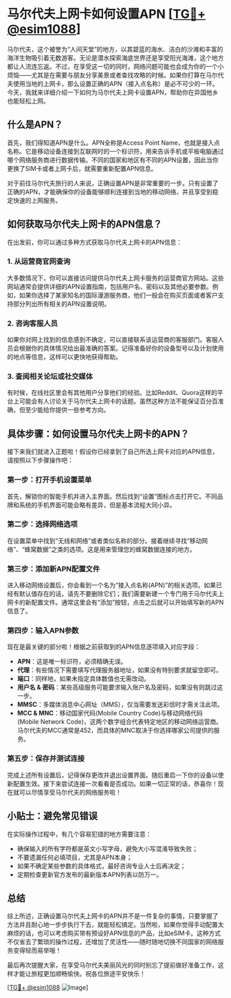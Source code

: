 # 马尔代夫上网卡如何设置APN [[TG💪+ @esim1088](https://t.me/s/esim1088)]

马尔代夫，这个被誉为“人间天堂”的地方，以其碧蓝的海水、洁白的沙滩和丰富的海洋生物吸引着无数游客。无论是潜水探索海底世界还是享受阳光海滩，这个地方都让人流连忘返。不过，在享受这一切的同时，网络问题可能也会成为你的一个小烦恼——尤其是在需要与朋友分享美景或者查找攻略的时候。如果你打算在马尔代夫使用当地的上网卡，那么设置正确的APN（接入点名称）是必不可少的一环。今天，我就来详细介绍一下如何为马尔代夫上网卡设置APN，帮助你在异国他乡也能轻松上网。

## 什么是APN？

首先，我们得知道APN是什么。APN全称是Access Point Name，也就是接入点名称。它是移动设备连接到互联网时的一个标识符，用来告诉手机或平板电脑通过哪个网络服务商进行数据传输。不同的国家和地区有不同的APN设置，因此当你更换了SIM卡或者上网卡后，就需要重新配置APN信息。

对于前往马尔代夫旅行的人来说，正确设置APN是非常重要的一步。只有设置了正确的APN，才能确保你的设备能够顺利连接到当地的移动网络，并且享受到稳定快速的上网服务。

## 如何获取马尔代夫上网卡的APN信息？

在出发前，你可以通过多种方式获取马尔代夫上网卡的APN信息：

### 1. 从运营商官网查询

大多数情况下，你可以直接访问提供马尔代夫上网卡服务的运营商官方网站。这些网站通常会提供详细的APN设置指南，包括用户名、密码以及其他必要参数。例如，如果你选择了某家知名的国际漫游服务商，他们一般会在购买页面或者客户支持部分列出所有相关的APN设置说明。

### 2. 咨询客服人员

如果你对网上找到的信息感到不确定，可以直接联系该运营商的客服部门。客服人员会根据你的具体情况给出最准确的答案。记得准备好你的设备型号以及计划使用的地点等信息，这样可以更快地获得帮助。

### 3. 查阅相关论坛或社交媒体

有时候，在线社区里会有其他用户分享他们的经验。比如Reddit、Quora这样的平台上可能会有人讨论关于马尔代夫上网卡的话题。虽然这种方法不能保证百分百准确，但至少能给你提供一些参考方向。

## 具体步骤：如何设置马尔代夫上网卡的APN？

接下来我们就进入正题啦！假设你已经拿到了自己所选上网卡对应的APN信息，请按照以下步骤操作吧：

### 第一步：打开手机设置菜单

首先，解锁你的智能手机并进入主界面。然后找到“设置”图标点击打开它。不同品牌和系统的手机界面可能会略有差异，但是基本流程大同小异。

### 第二步：选择网络选项

在设置菜单中找到“无线和网络”或者类似名称的部分。接着继续寻找“移动网络”、“蜂窝数据”之类的选项。这是用来管理您的蜂窝数据连接的地方。

### 第三步：添加新APN配置文件

进入移动网络设置后，你会看到一个名为“接入点名称(APN)”的相关选项。如果已经有默认值存在的话，请先不要删除它们；我们需要新建一个专门用于马尔代夫上网卡的新配置文件。通常这里会有“添加”按钮，点击之后就可以开始填写新的APN信息了。

### 第四步：输入APN参数

现在是最关键的部分啦！根据之前获取到的APN信息逐项填入对应字段：
- **APN**：这是唯一标识符，必须精确无误。
- **代理**：有些情况下需要填写代理服务器地址，如果没有特别要求就留空即可。
- **端口**：同样地，如果未指定具体数值也无需改动。
- **用户名 & 密码**：某些高级服务可能要求输入账户名及密码，如果没有则跳过这一步。
- **MMSC**：多媒体消息中心网址（MMS），仅当需要发送彩信时才需关注此项。
- **MCC & MNC**：移动国家代码(Mobile Country Code)与移动网络代码(Mobile Network Code)，这两个数字组合代表特定地区的移动网络运营商。马尔代夫的MCC通常是452，而具体的MNC取决于你选择哪家公司提供的服务。

### 第五步：保存并测试连接

完成上述所有设置后，记得保存更改并退出设置界面。随后重启一下你的设备以使新配置生效。接下来尝试连接一次看看是否成功。如果一切正常的话，恭喜你！现在就可以尽情享受马尔代夫的网络服务啦！

## 小贴士：避免常见错误

在实际操作过程中，有几个容易犯错的地方需要注意：
- 确保输入的所有字符都是英文小写字母，避免大小写混淆导致失败；
- 不要遗漏任何必填项目，尤其是APN本身；
- 如果不确定某些参数的具体格式，最好咨询专业人士后再决定；
- 定期检查更新官方发布的最新版本APN列表以防万一。

## 总结

综上所述，正确设置马尔代夫上网卡的APN并不是一件复杂的事情，只要掌握了方法并且耐心地一步步执行下去，就能轻松搞定。当然啦，如果你觉得手动配置太麻烦的话，也可以考虑购买带有预设好APN信息的产品，比如eSIM卡。这种方式不仅省去了繁琐的操作过程，还增加了灵活性——随时随地切换不同国家的网络服务变得轻而易举哦！

最后再次提醒大家，在享受马尔代夫美丽风光的同时别忘了提前做好准备工作，这样才能让旅程更加顺畅愉快。祝各位旅途平安快乐！

[[TG💪+ @esim1088](https://t.me/s/esim1088) ![Image](https://i.postimg.cc/4NQfJmqS/Snipaste-2025-05-13-00-14-12.png)]